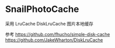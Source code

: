 SnailPhotoCache
===============

采用 LruCache  DiskLruCache 图片本地缓存

参考 https://github.com/fhucho/simple-disk-cache 
     https://github.com/JakeWharton/DiskLruCache
